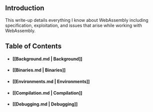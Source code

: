
## Introduction

This write-up details everything I know about WebAssembly including specification, exploitation, and issues that arise while working with WebAssembly.

## Table of Contents
- #### [[Background.md | Background]]
- #### [[Binaries.md | Binaries]]
- #### [[Environments.md | Environments]]
- #### [[Compilation.md | Compilation]]
- #### [[Debugging.md | Debugging]]



